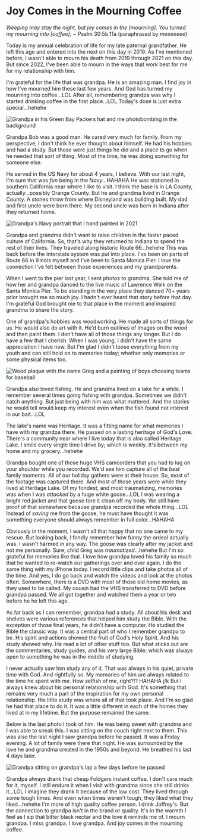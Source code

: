 # Joy Comes in the Mourning Coffee

*Weeping may stay the night, but joy comes in the [mourning]. You turned my mourning into [coffee];* ~ Psalm 30:5b,11a (paraphrased by *meeeeeee*)

Today is my annual celebration of life for my late paternal grandfather. He left this age and entered into the next on this day in 2019. As I've mentioned before, I wasn't able to mourn his death from 2019 through 2021 on this day. But since 2022, I've been able to mourn in the ways that work best for me for my relationship with him.

I'm grateful for the life that was grandpa. He is an amazing man. I find joy in how I've mourned him these last few years. And God has turned my mourning into coffee...LOL After all, remembering grandpa was why I started drinking coffee in the first place...LOL Today's dose is just extra special...hehehe

![Grandpa in his Green Bay Packers hat and me photobombing in the background](./media/FB_IMG_1557252822926_Original.jpeg)

Grandpa Bob was a good man. He cared very much for family. From my perspective, I don't think he ever thought about himself. He had his hobbies and had a study. But those were just things he did and a place to go when he needed that sort of thing. Most of the time, he was doing *something* for someone else.

He served in the US Navy for about 4 years, I believe. With our last night, I'm sure that was *fun* being in the *Navy*...HAHAHA He was stationed in southern California near where I like to visit. I think the base is in LA County, actually...possibly Orange County. But he and grandma lived in Orange County. A stones throw from where Disneyland was building built. My dad and first uncle were born there. My second uncle was born in Indiana after they returned home.

![Grandpa's Navy portrait that I hand painted in 2021](./media/Collage.jpeg)

Grandpa and grandma didn't want to raise children in the faster paced culture of California. So, that's why they returned to Indiana to spend the rest of their lives. They traveled along historic Route 66...hehehe This was back before the interstate system was put into place. I've been on parts of Route 66 in Illinois myself and I've been to Santa Monica Pier. I love the connection I've felt between those experiences and my grandparents.

When I went to the pier last year, I sent photos to grandma. She told me of how her and grandpa danced to the live music of Lawrence Welk on the Santa Monica Pier. To be standing in the very place they danced 70+ years prior brought me so much joy. I hadn't ever heard that story before that day. I'm grateful God brought me to that place in the moment and inspired grandma to share the story.

One of grandpa's hobbies was woodworking. He made all sorts of things for us. He would also do art with it. He'd burn outlines of images on the wood and then paint them. I don't have all of those things any longer. But I do have a few that I cherish. When I was young, I didn't have the same appreciation I have now. But I'm glad I didn't loose everything from my youth and can still hold on to memories today; whether only memories or some physical items too.

![Wood plaque with the name Greg and a painting of boys choosing teams for baseball](./media/IMG_1203.jpeg)

Grandpa also loved fishing. He and grandma lived on a lake for a while. I remember several times going fishing with grandpa. Sometimes we didn't catch anything. But just being with him was what mattered. And the stories he would tell would keep my interest even when the fish found not interest in our bait...LOL

The lake's name was Heritage. It was a fitting name for what memories I have with my grandpa there. He passed on a lasting heritage of God's Love. There's a community near where I live today that is also called Heritage Lake. I smile every single time I drive by; which is weekly. It's between my home and my grocery...hehehe

Grandpa bought one of those huge VHS camcorders that you had to lug on your shoulder while you recorded. We'd see him capture all of the *best* family moments. All of our holiday gathers were at their house. So, most of the footage was captured there. And most of those years were while they lived at Heritage Lake. Of my fondest, and most traumatizing, memories was when I was *attacked* by a huge white goose...LOL I was wearing a bright red jacket and that goose tore it clean off my body. We still have proof of that somewhere because grandpa recorded the whole thing...LOL Instead of *saving* me from the goose, he must have thought it was something everyone should always remember in full color...HAHAHA

Obviously in the moment, I wasn't all that happy that no one came to my rescue. But looking back, I fondly remember how funny the ordeal actually was. I wasn't harmed in any way. The goose was clearly after my jacket and not me personally. Sure, child Greg was *traumatized*...hehehe But I'm so grateful for memories like that. I love how grandpa loved his family so much that he wanted to re-watch our gatherings over and over again. I do the same thing with my iPhone today. I record little clips and take photos all of the time. And yes, I do go back and watch the videos and look at the photos often. Somewhere, there is a DVD with most of those old home movies, as they used to be called. My cousin had the VHS transferred to DVD before grandpa passed. We all got together and watched them a year or two before he he left this age.

As far back as I can remember, grandpa had a study. All about his desk and shelves were various references that helped him study the Bible. With the exception of those final years, he didn't have a computer. He studied the Bible the classic way. It was a central part of who I remember grandpa to be. His spirit and actions showed the fruit of God's Holy Spirit. And his study showed why. He read a lot of other stuff too. But what sticks out are the commentaries, study guides, and his very large Bible; which was always open to something he was in the middle of studying.

I never actually saw him study any of it. That was always in his quiet, private time with God. And rightfully so. My memories of him are always related to the time he spent with *me*. How selfish of me, right?!? HAHAHA j/k But I always knew about his personal relationship with God. It's something that remains very much a part of the inspiration for my own personal relationship. His little study was where all of that took place. And I'm so glad he had that place to do it. It was a little different in each of the homes they lived at in my lifetime. But the purpose remained the same.




Below is the last photo I took of him. He was being sweet with grandma and I was able to sneak this. I was sitting on the couch right next to them. This was also the last night I saw grandpa before he passed. It was a Friday evening. A lot of family were there that night. He was surrounded by the love he and grandma created in the 1950s and beyond. He breathed his last 4 days later.

![Grandpa sitting on grandpa's lap a few days before he passed](./media/20190503_210732_Original.jpeg)

Grandpa always drank that cheap Foldgers instant coffee. I don't care much for it, myself. I still endure it when I visit with grandma since she still drinks it...LOL I imagine they drank it because of the low cost. They lived through some tough times. And even when times weren't tough, they liked what they liked...hehehe I'm more of high quality coffee person. I drink Joffrey's. But the connection to grandpa isn't in the brand or quality. It's in the warmth I feel as I sip that bitter black nectar and the love it reminds me of. I mourn grandpa. I miss grandpa. I love grandpa. And joy comes in the mourning coffee.